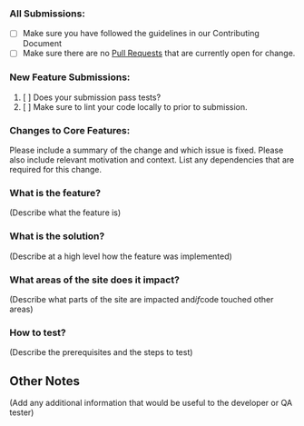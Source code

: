 ### All Submissions:

* [ ] Make sure you have followed the guidelines in our Contributing Document
* [ ] Make sure there are no [Pull Requests](../../../pulls) that are currently open for change.

### New Feature Submissions:

1. [ ] Does your submission pass tests?
2. [ ] Make sure to lint your code locally to prior to submission.

### Changes to Core Features:  

Please include a summary of the change and which issue is fixed. Please also include relevant motivation and context. List any dependencies that are required for this change.


### What is the feature?
(Describe what the feature is)

### What is the solution?
(Describe at a high level how the feature was implemented)

### What areas of the site does it impact?
(Describe what parts of the site are impacted and*if*code touched other areas)

### How to test?
(Describe the prerequisites and the steps to test)

## Other Notes
(Add any additional information that would be useful to the developer or QA tester)